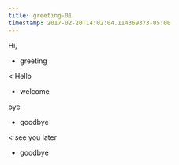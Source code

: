 ```yaml
---
title: greeting-01
timestamp: 2017-02-20T14:02:04.114369373-05:00
---
```


Hi,
* greeting

< Hello
* welcome

bye
* goodbye

< see you later
* goodbye
